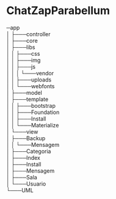 # ChatZapParabellum

─app<br>
│    ├───controller<br>
│     ├───core<br>
│     ├───libs<br>
│     │   ├───css<br>
│     │   ├───img<br>
│     │   ├───js<br>
│     │   │   └───vendor<br>
│     │   ├───uploads<br>
│     │   └───webfonts<br>
│     ├───model<br>
│     ├───template<br>
│     │   ├───bootstrap<br>
│     │   ├───Foundation<br>
│     │   ├───Install<br>
│     │   └───Materialize<br>
│     └───view<br>
│         ├───Backup<br>
│         │   └───Mensagem<br>
│         ├───Categoria<br>
│         ├───Index<br>
│         ├───Install<br>
│         ├───Mensagem<br>
│         ├───Sala<br>
│         └───Usuario<br>
└───UML<br>
